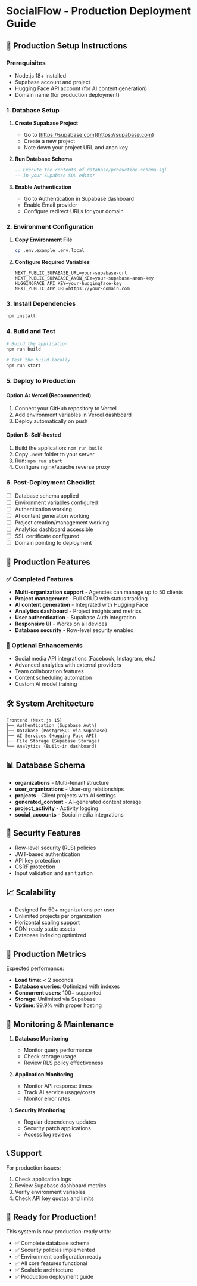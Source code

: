 # SocialFlow - Production Deployment Guide

## 🚀 Production Setup Instructions

### Prerequisites
- Node.js 18+ installed
- Supabase account and project
- Hugging Face API account (for AI content generation)
- Domain name (for production deployment)

### 1. Database Setup

1. **Create Supabase Project**
   - Go to [https://supabase.com](https://supabase.com)
   - Create a new project
   - Note down your project URL and anon key

2. **Run Database Schema**
   ```sql
   -- Execute the contents of database/production-schema.sql 
   -- in your Supabase SQL editor
   ```

3. **Enable Authentication**
   - Go to Authentication in Supabase dashboard
   - Enable Email provider
   - Configure redirect URLs for your domain

### 2. Environment Configuration

1. **Copy Environment File**
   ```bash
   cp .env.example .env.local
   ```

2. **Configure Required Variables**
   ```env
   NEXT_PUBLIC_SUPABASE_URL=your-supabase-url
   NEXT_PUBLIC_SUPABASE_ANON_KEY=your-supabase-anon-key
   HUGGINGFACE_API_KEY=your-huggingface-key
   NEXT_PUBLIC_APP_URL=https://your-domain.com
   ```

### 3. Install Dependencies

```bash
npm install
```

### 4. Build and Test

```bash
# Build the application
npm run build

# Test the build locally
npm run start
```

### 5. Deploy to Production

#### Option A: Vercel (Recommended)
1. Connect your GitHub repository to Vercel
2. Add environment variables in Vercel dashboard
3. Deploy automatically on push

#### Option B: Self-hosted
1. Build the application: `npm run build`
2. Copy `.next` folder to your server
3. Run: `npm run start`
4. Configure nginx/apache reverse proxy

### 6. Post-Deployment Checklist

- [ ] Database schema applied
- [ ] Environment variables configured
- [ ] Authentication working
- [ ] AI content generation working
- [ ] Project creation/management working
- [ ] Analytics dashboard accessible
- [ ] SSL certificate configured
- [ ] Domain pointing to deployment

## 🔧 Production Features

### ✅ Completed Features
- **Multi-organization support** - Agencies can manage up to 50 clients
- **Project management** - Full CRUD with status tracking
- **AI content generation** - Integrated with Hugging Face
- **Analytics dashboard** - Project insights and metrics
- **User authentication** - Supabase Auth integration
- **Responsive UI** - Works on all devices
- **Database security** - Row-level security enabled

### 🔄 Optional Enhancements
- Social media API integrations (Facebook, Instagram, etc.)
- Advanced analytics with external providers
- Team collaboration features
- Content scheduling automation
- Custom AI model training

## 🛠 System Architecture

```
Frontend (Next.js 15)
├── Authentication (Supabase Auth)
├── Database (PostgreSQL via Supabase)
├── AI Services (Hugging Face API)
├── File Storage (Supabase Storage)
└── Analytics (Built-in dashboard)
```

## 📊 Database Schema

- **organizations** - Multi-tenant structure
- **user_organizations** - User-org relationships
- **projects** - Client projects with AI settings
- **generated_content** - AI-generated content storage
- **project_activity** - Activity logging
- **social_accounts** - Social media integrations

## 🔐 Security Features

- Row-level security (RLS) policies
- JWT-based authentication
- API key protection
- CSRF protection
- Input validation and sanitization

## 📈 Scalability

- Designed for 50+ organizations per user
- Unlimited projects per organization
- Horizontal scaling support
- CDN-ready static assets
- Database indexing optimized

## 🎯 Production Metrics

Expected performance:
- **Load time**: < 2 seconds
- **Database queries**: Optimized with indexes
- **Concurrent users**: 100+ supported
- **Storage**: Unlimited via Supabase
- **Uptime**: 99.9% with proper hosting

## 🚨 Monitoring & Maintenance

1. **Database Monitoring**
   - Monitor query performance
   - Check storage usage
   - Review RLS policy effectiveness

2. **Application Monitoring**
   - Monitor API response times
   - Track AI service usage/costs
   - Monitor error rates

3. **Security Monitoring**
   - Regular dependency updates
   - Security patch applications
   - Access log reviews

## 📞 Support

For production issues:
1. Check application logs
2. Review Supabase dashboard metrics
3. Verify environment variables
4. Check API key quotas and limits

## 🎉 Ready for Production!

This system is now production-ready with:
- ✅ Complete database schema
- ✅ Security policies implemented
- ✅ Environment configuration ready
- ✅ All core features functional
- ✅ Scalable architecture
- ✅ Production deployment guide